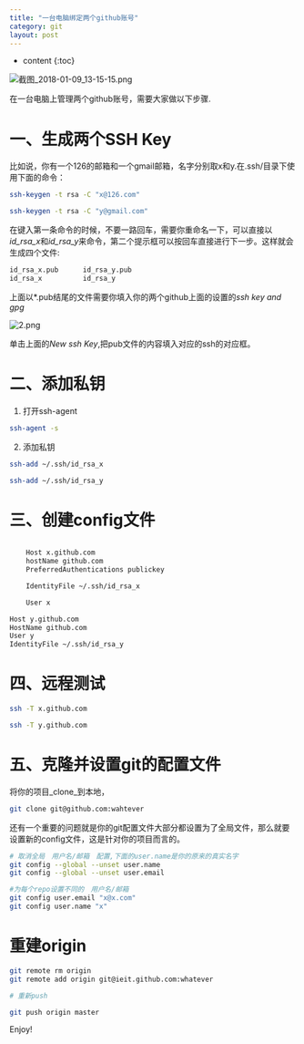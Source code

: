 ```yaml
---
title: "一台电脑绑定两个github账号"
category: git
layout: post
---
```


* content
{:toc}

![截图_2018-01-09_13-15-15.png](http://yuzibo.qiniudn.com/截图_2018-01-09_13-15-15.png)

在一台电脑上管理两个github账号，需要大家做以下步骤.

# 一、生成两个SSH Key
比如说，你有一个126的邮箱和一个gmail邮箱，名字分别取x和y.在.ssh/目录下使用下面的命令：

```bash
ssh-keygen -t rsa -C "x@126.com"

ssh-keygen -t rsa -C "y@gmail.com"
```

在键入第一条命令的时候，不要一路回车，需要你重命名一下，可以直接以*id_rsa_x*和*id_rsa_y*来命令，第二个提示框可以按回车直接进行下一步。这样就会生成四个文件:

```bash
id_rsa_x.pub      id_rsa_y.pub
id_rsa_x          id_rsa_y
```
上面以\*.pub结尾的文件需要你填入你的两个github上面的设置的*ssh key and gpg*

![2.png](http://yuzibo.qiniudn.com/2.png)

单击上面的*New ssh Key*,把pub文件的内容填入对应的ssh的对应框。

# 二、添加私钥

1. 打开ssh-agent

```bash
ssh-agent -s
```

2. 添加私钥

```bash
ssh-add ~/.ssh/id_rsa_x

ssh-add ~/.ssh/id_rsa_y
```

# 三、创建config文件

```bash

	Host x.github.com
	hostName github.com
	PreferredAuthentications publickey

	IdentityFile ~/.ssh/id_rsa_x

	User x

Host y.github.com
HostName github.com
User y
IdentityFile ~/.ssh/id_rsa_y
```

# 四、远程测试

```bash
ssh -T x.github.com

ssh -T y.github.com
```

# 五、克隆并设置git的配置文件

将你的项目_clone_到本地，

```bash
git clone git@github.com:wahtever
```

还有一个重要的问题就是你的git配置文件大部分都设置为了全局文件，那么就要设置新的config文件，这是针对你的项目而言的。

```bash
# 取消全局　用户名/邮箱　配置,下面的user.name是你的原来的真实名字
git config --global --unset user.name
git config --global --unset user.email

#为每个repo设置不同的　用户名/邮箱
git config user.email "x@x.com"
git config user.name "x"
```

# 重建origin

```bash
git remote rm origin
git remote add origin git@ieit.github.com:whatever

# 重新push

git push origin master
```

Enjoy!




